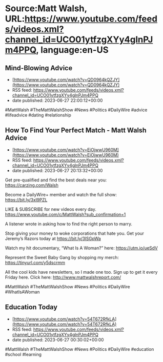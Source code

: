 # Source:Matt Walsh, URL:https://www.youtube.com/feeds/videos.xml?channel_id=UCO01ytfzgXYy4glnPJm4PPQ, language:en-US

## Mind-Blowing Advice
 - [https://www.youtube.com/watch?v=QD0964kQZJY](https://www.youtube.com/watch?v=QD0964kQZJY)
 - RSS feed: https://www.youtube.com/feeds/videos.xml?channel_id=UCO01ytfzgXYy4glnPJm4PPQ
 - date published: 2023-06-27 22:00:12+00:00

#MattWalsh #TheMattWalshShow #News #Politics #DailyWire #advice #lifeadvice #dating #relationship

## How To Find Your Perfect Match - Matt Walsh Advice
 - [https://www.youtube.com/watch?v=EiOjwwU960M](https://www.youtube.com/watch?v=EiOjwwU960M)
 - RSS feed: https://www.youtube.com/feeds/videos.xml?channel_id=UCO01ytfzgXYy4glnPJm4PPQ
 - date published: 2023-06-27 20:13:32+00:00

Get pre-qualified and find the best deals near you: https://carzing.com/Walsh

Become a DailyWire+ member and watch the full show: https://bit.ly/3xI9PZL

LIKE & SUBSCRIBE for new videos every day. https://www.youtube.com/c/MattWalsh?sub_confirmation=1

A listener wrote in asking how to find the right person to marry.

Stop giving your money to woke corporations that hate you. Get your Jeremy’s Razors today at https://bit.ly/3lSGpWa

Watch my hit documentary, “What Is A Woman?” here: https://utm.io/ueSdV

Represent the Sweet Baby Gang by shopping my merch: https://tinyurl.com/y5dscrmm

All the cool kids have newsletters, so I made one too. Sign up to get it every Friday here. Click here: http://www.mattwalshreport.com/

#MattWalsh #TheMattWalshShow #News #Politics #DailyWire #WhatIsAWoman

## Education Today
 - [https://www.youtube.com/watch?v=54T672RfkLA](https://www.youtube.com/watch?v=54T672RfkLA)
 - RSS feed: https://www.youtube.com/feeds/videos.xml?channel_id=UCO01ytfzgXYy4glnPJm4PPQ
 - date published: 2023-06-27 00:30:02+00:00

#MattWalsh #TheMattWalshShow #News #Politics #DailyWire #education #school #learning

